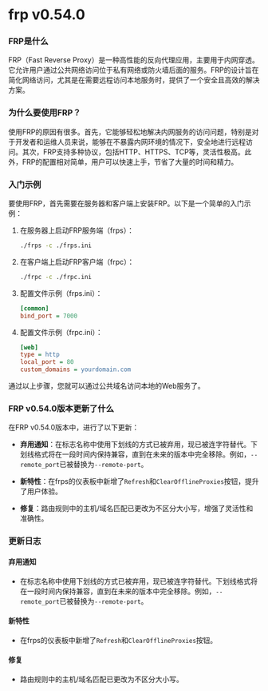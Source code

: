 # frp v0.54.0
### FRP是什么

FRP（Fast Reverse Proxy）是一种高性能的反向代理应用，主要用于内网穿透。它允许用户通过公共网络访问位于私有网络或防火墙后面的服务。FRP的设计旨在简化网络访问，尤其是在需要远程访问本地服务时，提供了一个安全且高效的解决方案。

### 为什么要使用FRP？

使用FRP的原因有很多。首先，它能够轻松地解决内网服务的访问问题，特别是对于开发者和运维人员来说，能够在不暴露内网环境的情况下，安全地进行远程访问。其次，FRP支持多种协议，包括HTTP、HTTPS、TCP等，灵活性极高。此外，FRP的配置相对简单，用户可以快速上手，节省了大量的时间和精力。

### 入门示例

要使用FRP，首先需要在服务器和客户端上安装FRP。以下是一个简单的入门示例：

1. 在服务器上启动FRP服务端（frps）：
   ```bash
   ./frps -c ./frps.ini
   ```

2. 在客户端上启动FRP客户端（frpc）：
   ```bash
   ./frpc -c ./frpc.ini
   ```

3. 配置文件示例（frps.ini）：
   ```ini
   [common]
   bind_port = 7000
   ```

4. 配置文件示例（frpc.ini）：
   ```ini
   [web]
   type = http
   local_port = 80
   custom_domains = yourdomain.com
   ```

通过以上步骤，您就可以通过公共域名访问本地的Web服务了。

### FRP v0.54.0版本更新了什么

在FRP v0.54.0版本中，进行了以下更新：

- **弃用通知**：在标志名称中使用下划线的方式已被弃用，现已被连字符替代。下划线格式将在一段时间内保持兼容，直到在未来的版本中完全移除。例如，`--remote_port`已被替换为`--remote-port`。

- **新特性**：在frps的仪表板中新增了`Refresh`和`ClearOfflineProxies`按钮，提升了用户体验。

- **修复**：路由规则中的主机/域名匹配已更改为不区分大小写，增强了灵活性和准确性。

### 更新日志

#### 弃用通知
- 在标志名称中使用下划线的方式已被弃用，现已被连字符替代。下划线格式将在一段时间内保持兼容，直到在未来的版本中完全移除。例如，`--remote_port`已被替换为`--remote-port`。

#### 新特性
- 在frps的仪表板中新增了`Refresh`和`ClearOfflineProxies`按钮。

#### 修复
- 路由规则中的主机/域名匹配已更改为不区分大小写。
